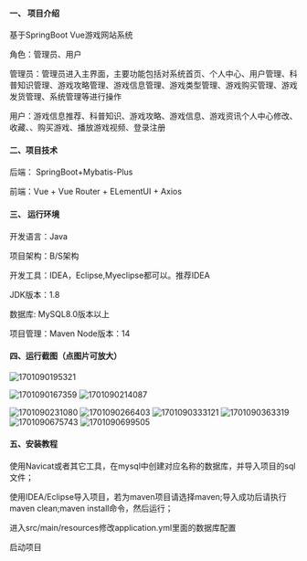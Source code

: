 

#### 一、 项目介绍
基于SpringBoot Vue游戏网站系统

角色：管理员、用户

管理员：管理员进入主界面，主要功能包括对系统首页、个人中心、用户管理、科普知识管理、游戏攻略管理、游戏信息管理、游戏类型管理、游戏购买管理、游戏发货管理、系统管理等进行操作

用户：游戏信息推荐、科普知识、游戏攻略、游戏信息、游戏资讯个人中心修改、收藏、、购买游戏、播放游戏视频、登录注册

#### 二、项目技术
后端： SpringBoot+Mybatis-Plus

前端：Vue + Vue Router + ELementUI + Axios

#### 三、 运行环境
开发语言：Java

项目架构：B/S架构

开发工具：IDEA，Eclipse,Myeclipse都可以。推荐IDEA

JDK版本：1.8

数据库: MySQL8.0版本以上

项目管理：Maven
Node版本：14
#### 四、运行截图（点图片可放大）
![1701090195321](https://github.com/666bears/game/assets/143094776/244e8fcd-faf9-4ce7-88af-76b912cb1b5b)

![1701090167359](https://github.com/666bears/game/assets/143094776/e17cb32a-6df4-4d47-b93a-45c1e7513c6c)
![1701090214087](https://github.com/666bears/game/assets/143094776/5ae35248-8cb7-456e-8b28-04fbd35f209e)

![1701090231080](https://github.com/666bears/game/assets/143094776/961aa646-68ce-469d-9a27-f834571505ec)
![1701090266403](https://github.com/666bears/game/assets/143094776/4460c2fa-2dbf-46ef-858f-56dfef0bd8c0)
![1701090333121](https://github.com/666bears/game/assets/143094776/02fcdfdc-6c46-4c62-be62-41276eebfea9)
![1701090363319](https://github.com/666bears/game/assets/143094776/05325574-28fd-4562-a0de-8b5de18e29b7)
![1701090675743](https://github.com/666bears/game/assets/143094776/2283d446-b490-42cf-b70e-0f9902faaffe)
![1701090699505](https://github.com/666bears/game/assets/143094776/8bdf8a16-2e0b-4641-9255-088ae796b89d)


#### 五、安装教程
使用Navicat或者其它工具，在mysql中创建对应名称的数据库，并导入项目的sql文件；

使用IDEA/Eclipse导入项目，若为maven项目请选择maven;导入成功后请执行maven clean;maven install命令，然后运行；

进入src/main/resources修改application.yml里面的数据库配置

启动项目














